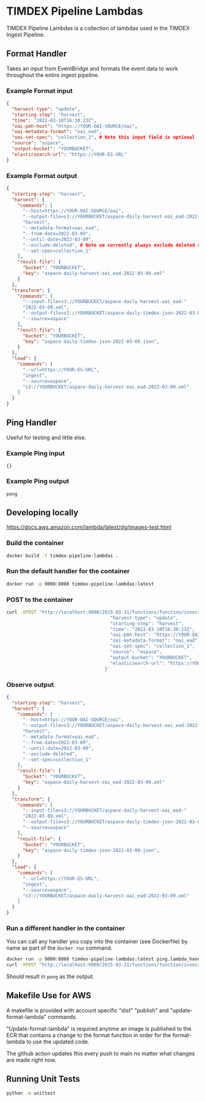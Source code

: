 # TIMDEX Pipeline Lambdas

TIMDEX Pipeline Lambdas is a collection of lambdas used in the TIMDEX Ingest Pipeline.

## Format Handler

Takes an input from EventBridge and formats the event data to work throughout the entire ingest pipeline.

### Example Format input

```json
{
  "harvest-type": "update",
  "starting-step": "harvest",
  "time": "2022-03-10T16:30:23Z",
  "oai-pmh-host": "https://YOUR-OAI-SOURCE/oai",
  "oai-metadata-format": "oai_ead",
  "oai-set-spec": "collection_1", # Note this input field is optional
  "source": "aspace",
  "output-bucket": "YOURBUCKET",
  "elasticsearch-url": "https://YOUR-ES-URL"
}
```

### Example Format output

```json
{
  "starting-step": "harvest",
  "harvest": {
    "commands": [
      "--host=https://YOUR-OAI-SOURCE/oai",
      "--output-file=s3://YOURBUCKET/aspace-daily-harvest-oai_ead-2022-03-09.xml",
      "harvest",
      "--metadata-format=oai_ead",
      "--from-date=2022-03-09",
      "--until-date=2022-03-09",
      "--exclude-deleted", # Note we currently always exclude deleted records
      "--set-spec=collection_1"
    ],
    "result-file": {
      "bucket": "YOURBUCKET",
      "key": "aspace-daily-harvest-oai_ead-2022-03-09.xml"
    }
  },
  "transform": {
    "commands": [
      "--input-file=s3://YOURBUCKET/aspace-daily-harvest-oai_ead-"
      "2022-03-09.xml",
      "--output-file=s3://YOURBUCKET/aspace-daily-timdex-json-2022-03-09.json",
      "--source=aspace"
    ],
    "result-file": {
      "bucket": "YOURBUCKET",
      "key": "aspace-daily-timdex-json-2022-03-09.json",
    }
  },
  "load": {
    "commands": [
      "--url=https://YOUR-ES-URL",
      "ingest",
      "--source=aspace",
      "s3://YOURBUCKET/aspace-daily-harvest-oai_ead-2022-03-09.xml"
    ]
  }
}
```

## Ping Handler

Useful for testing and little else.

### Example Ping input

`{}`

### Example Ping output

`pong`

## Developing locally

<https://docs.aws.amazon.com/lambda/latest/dg/images-test.html>

### Build the container

```bash
docker build -t timdex-pipeline-lambdas .
```

### Run the default handler for the container

```bash
docker run -p 9000:8080 timdex-pipeline-lambdas:latest
```

### POST to the container

```bash
curl -XPOST "http://localhost:9000/2015-03-31/functions/function/invocations" -d '{
                                      "harvest-type": "update",
                                      "starting-step": "harvest",
                                      "time": "2022-03-10T16:30:23Z",
                                      "oai-pmh-host": "https://YOUR-OAI-SOURCE/oai",
                                      "oai-metadata-format": "oai_ead",
                                      "oai-set-spec": "collection_1",
                                      "source": "aspace",
                                      "output-bucket": "YOURBUCKET",
                                      "elasticsearch-url": "https://YOUR-ES-URL"
                                    }'
```

### Observe output

```json
{
  "starting-step": "harvest",
  "harvest": {
    "commands": [
      "--host=https://YOUR-OAI-SOURCE/oai",
      "--output-file=s3://YOURBUCKET/aspace-daily-harvest-oai_ead-2022-03-09.xml",
      "harvest",
      "--metadata-format=oai_ead",
      "--from-date=2022-03-09",
      "--until-date=2022-03-09",
      "--exclude-deleted",
      "--set-spec=collection_1"
    ],
    "result-file": {
      "bucket": "YOURBUCKET",
      "key": "aspace-daily-harvest-oai_ead-2022-03-09.xml"
    }
  },
  "transform": {
    "commands": [
      "--input-file=s3://YOURBUCKET/aspace-daily-harvest-oai_ead-"
      "2022-03-09.xml",
      "--output-file=s3://YOURBUCKET/aspace-daily-timdex-json-2022-03-09.json",
      "--source=aspace"
    ],
    "result-file": {
      "bucket": "YOURBUCKET",
      "key": "aspace-daily-timdex-json-2022-03-09.json",
    }
  },
  "load": {
    "commands": [
      "--url=https://YOUR-ES-URL",
      "ingest",
      "--source=aspace",
      "s3://YOURBUCKET/aspace-daily-harvest-oai_ead-2022-03-09.xml"
    ]
  }
}
```

### Run a different handler in the container

You can call any handler you copy into the container (see Dockerfile) by name as part of the `docker run` command.

```bash
docker run -p 9000:8080 timdex-pipeline-lambdas:latest ping.lambda_handler
curl -XPOST "http://localhost:9000/2015-03-31/functions/function/invocations" -d '{}'
```

Should result in `pong` as the output.

## Makefile Use for AWS

A makefile is provided with account specific "dist" "publish" and "update-format-lambda" commands.

"Update-format-lambda" is required anytime an image is published to the ECR that contains a change to the format function in order for the format-lambda to use the updated code.  

The github action updates this every push to main no matter what changes are made right now.  


## Running Unit Tests
```bash
python -m unittest
```
